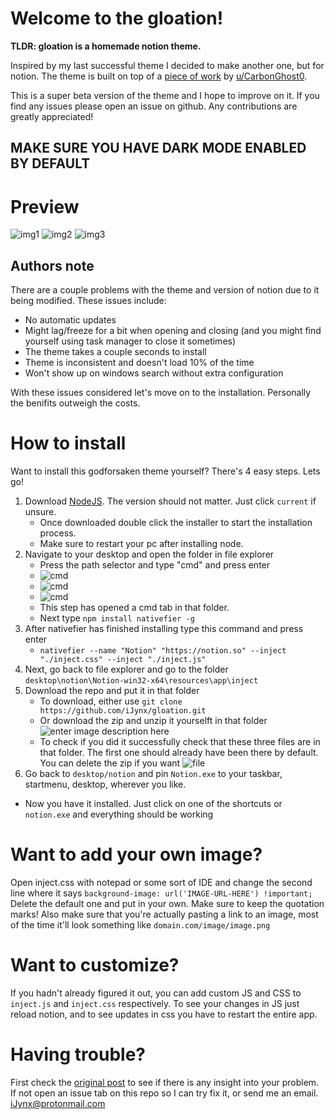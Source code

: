 # Welcome to the gloation!

**TLDR: gloation is a homemade notion theme.** 

Inspired by my last successful theme I decided to make another one, but for notion. The theme is built on top of a [piece of work](https://www.reddit.com/r/Notion/comments/ho2hu5/custom_electron_wrapper_cssjs_injection_details/) by [u/CarbonGhost0](https://www.reddit.com/user/CarbonGhost0/). 

This is a super beta version of the theme and I hope to improve on it. If you find any issues please open an issue on github. Any contributions are greatly appreciated!


## MAKE SURE YOU HAVE DARK MODE ENABLED BY DEFAULT

# Preview
![img1](https://i.imgur.com/eTOyja0.png)
![img2](https://i.imgur.com/VZHWF4J.png)
![img3](https://i.imgur.com/oxy8oX6.png)


## Authors note

There are a couple problems with the theme and version of notion due to it being modified. These issues include:
- No automatic updates
- Might lag/freeze for a bit when opening and closing (and you might find yourself using task manager to close it sometimes)
- The theme takes a couple seconds to install
- Theme is inconsistent and doesn't load 10% of the time
- Won't show up on windows search without extra configuration

With these issues considered let's move on to the installation. Personally the benifits outweigh the costs.
# How to install
Want to install this godforsaken theme yourself? There's 4 easy steps. Lets go!
1. Download [NodeJS](https://nodejs.org/en/). The version should not matter. Just click `current` if unsure. 
	- Once downloaded double click the installer to start the installation process.
	- Make sure to restart your pc after installing node.
2. Navigate to your desktop and open the folder in file explorer
	- Press the path selector and type "cmd" and press enter
	- ![cmd](https://i.imgur.com/TMjDFnH.png)
	- ![cmd](https://i.imgur.com/Yns0T2G.png)
	- ![cmd](https://i.imgur.com/OyM4eD1.png)
	- This step has opened a cmd tab in that folder.
	- Next type `npm install nativefier -g`
3. After nativefier has finished installing type this command and press enter
	- `nativefier --name "Notion" "https://notion.so" --inject "./inject.css" --inject "./inject.js"` 
4. Next, go back to file explorer and go to the folder `desktop\notion\Notion-win32-x64\resources\app\inject`
5. Download the repo and put it in that folder
	- To download, either use `git clone https://github.com/iJynx/gloation.git` 
	- Or download the zip and unzip it yourselft in that folder![enter image description here](https://i.imgur.com/YDgvclF.png)
	- To check if you did it successfully check that these three files are in that folder. The first one should already have been there by default. You can delete the zip if you want ![file](https://i.imgur.com/Yzsa8Jn.png)
7. Go back to `desktop/notion` and pin `Notion.exe` to your taskbar, startmenu, desktop, wherever you like.
- Now you have it installed. Just click on one of the shortcuts or `notion.exe` and everything should be working

# Want to add your own image?
Open inject.css with notepad or some sort of IDE and change the second line where it says `background-image: url('IMAGE-URL-HERE') !important;` Delete the default one and put in your own. Make sure to keep the quotation marks! Also make sure that you're actually pasting a link to an image, most of the time it'll look something like `domain.com/image/image.png`

# Want to customize?
If you hadn't already figured it out, you can add custom JS and CSS to `inject.js` and `inject.css` respectively. To see your changes in JS just reload notion, and to see updates in css you have to restart the entire app.

# Having trouble?
First check  the [original post](https://www.reddit.com/r/Notion/comments/ho2hu5/custom_electron_wrapper_cssjs_injection_details/fxf1e86?utm_source=share&utm_medium=web2x&context=3) to see if there is any insight into your problem. If not open an issue tab on this repo so I can try fix it, or send me an email. iJynx@protonmail.com 
